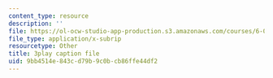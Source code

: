 ```yaml
---
content_type: resource
description: ''
file: https://ol-ocw-studio-app-production.s3.amazonaws.com/courses/6-041-probabilistic-systems-analysis-and-applied-probability-fall-2010/9bb4514e843cd79b9c0bcb86ffe44df2_1jDBM9UM9xk.srt
file_type: application/x-subrip
resourcetype: Other
title: 3play caption file
uid: 9bb4514e-843c-d79b-9c0b-cb86ffe44df2
---
```

